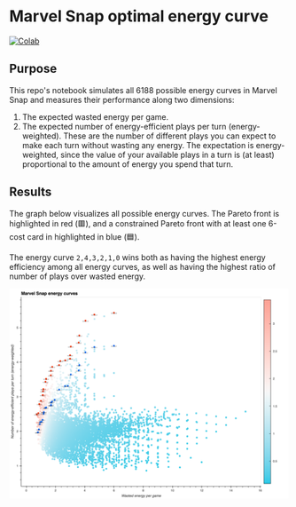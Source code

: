# Marvel Snap optimal energy curve

[![Colab](https://colab.research.google.com/assets/colab-badge.svg)](https://colab.research.google.com/github/lsorber/marvel-snap-optimal-energy-curve/blob/main/marvel-snap-optimal-energy-curve.ipynb)

## Purpose

This repo's notebook simulates all 6188 possible energy curves in Marvel Snap and measures their performance along two dimensions:

1. The expected wasted energy per game.
2. The expected number of energy-efficient plays per turn (energy-weighted). These are the number of different plays you can expect to make each turn without wasting any energy. The expectation is energy-weighted, since the value of your available plays in a turn is (at least) proportional to the amount of energy you spend that turn.

## Results

The graph below visualizes all possible energy curves. The Pareto front is highlighted in red (🟥), and a constrained Pareto front with at least one 6-cost card in highlighted in blue (🟦).

The energy curve `2,4,3,2,1,0` wins both as having the highest energy efficiency among all energy curves, as well as having the highest ratio of number of plays over wasted energy.

![Marvel Snap energy curves](marvel-snap-energy-curves.png)
